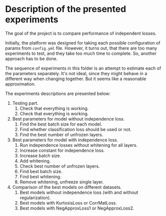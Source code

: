 # Description of the presented experiments

The goal of the project is to compare performance of independent losses. 

Initially, the platform was designed for taking each possible configuration of params from `config.yml` file.
However, it turns out, that there are too many experiments to test, and they take too much time to complete.
So, another approach has to be done.

The sequence of experiments in this folder is an attempt to estimate each of the parameters separately. It's not ideal, since
they might behave in a different way when changing together. But it seems like a reasonable approximation.

The experiments descriptions are presented below:
1. Testing part.
   1. Check that everything is working.
   2. Check that everything is working.
2. Best parameters for model without independence loss.
   1. Find the best batch size for each model.
   2. Find whether classification loss should be used or not.
   3. Find the best number of unfrozen layers.
3. Best parameters for model with independence loss.
   1. Run independence losses without whitening for all layers.
   2. Increase constant for independence loss.
   3. Increase batch size.
   4. Add whitening.
   5. Check best number of unfrozen layers.
   6. Find best batch size.
   7. Find best whitening.
   8. Remove whitening, unfreeze single layer.
4. Comparison of the best models on different datasets.
   1. Best models without independence loss (with and without regularization).
   2. Best models with KurtosisLoss or CorrMatLoss.
   3. Best models with NegApproxLoss1 or NegApproxLoss2.
